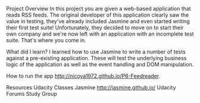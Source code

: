 Project Overview
In this project you are given a web-based application that reads RSS feeds. The original developer of this application clearly saw the value in testing, they've already included Jasmine and even started writing their first test suite! Unfortunately, they decided to move on to start their own company and we're now left with an application with an incomplete test suite. That's where you come in.

What did I learn?
I learned how to use Jasmine to write a number of tests against a pre-existing application. These will test the underlying business logic of the application as well as the event handling and DOM manipulation.

How to run the app
http://nicoya1972.github.io/P6-Feedreader.

Resources
Udacity Classes 
Jasmine http://jasmine.github.io/ 
Udacity Forums 
Study Group